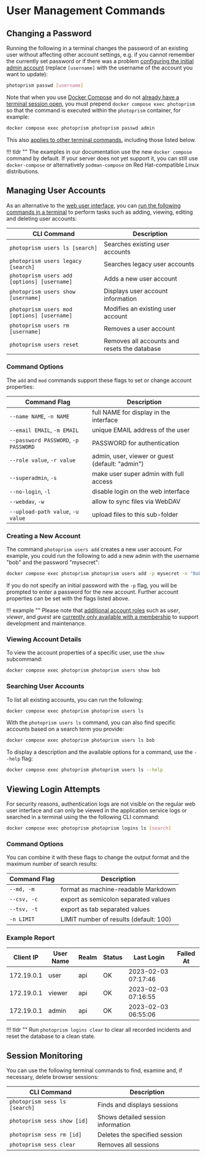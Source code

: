 # User Management Commands

## Changing a Password

Running the following in a terminal changes the password of an existing user without affecting other account settings, e.g. if you cannot remember the currently set password or if there was a problem [configuring the initial admin account](../../getting-started/config-options.md#authentication) (replace `[username]` with the username of the account you want to update):

```bash
photoprism passwd [username]
```

Note that when you use [Docker Compose](../../getting-started/docker-compose.md#command-line-interface) and do not [already have a terminal session open](../../getting-started/docker-compose.md#opening-a-terminal), you must prepend `docker compose exec photoprism` so that the command is executed within the `photoprism` container, for example:

```bash
docker compose exec photoprism photoprism passwd admin
```

This also [applies to other terminal commands](../../getting-started/docker-compose.md#examples), including those listed below.

!!! tldr ""
    The examples in our documentation use the new `docker compose` command by default. If your server does not yet support it, you can still use `docker-compose` or alternatively `podman-compose` on Red Hat-compatible Linux distributions.

## Managing User Accounts

As an alternative to the [web user interface](index.md), you can [run the following commands in a terminal](../../getting-started/docker-compose.md#command-line-interface) to perform tasks such as adding, viewing, editing and deleting user accounts:

| CLI Command                                 | Description                                  |
|---------------------------------------------|----------------------------------------------|
| `photoprism users ls [search]`              | Searches existing user accounts              |
| `photoprism users legacy [search]`          | Searches legacy user accounts                |
| `photoprism users add [options] [username]` | Adds a new user account                      |
| `photoprism users show [username]`          | Displays user account information            |
| `photoprism users mod [options] [username]` | Modifies an existing user account            |
| `photoprism users rm [username]`            | Removes a user account                       |
| `photoprism users reset`                    | Removes all accounts and resets the database |

### Command Options

The `add` and `mod` commands support these flags to set or change account properties:

| Command Flag                         | Description                                     |
|--------------------------------------|-------------------------------------------------|
| `--name NAME`, `-n NAME`             | full NAME for display in the interface          |
| `--email EMAIL`, `-m EMAIL`          | unique EMAIL address of the user                |
| `--password PASSWORD`, `-p PASSWORD` | PASSWORD for authentication                     |
| `--role value`, `-r value`           | admin, user, viewer or guest (default: "admin") |
| `--superadmin`, `-s`                 | make user super admin with full access          |
| `--no-login`, `-l`                   | disable login on the web interface              |
| `--webdav`, `-w`                     | allow to sync files via WebDAV                  |
| `--upload-path value`, `-u value`    | upload files to this sub-folder                 |

### Creating a New Account

The command `photoprism users add` creates a new user account. For example, you could run the following to add a new admin with the username "bob" and the password "mysecret":

```bash
docker compose exec photoprism photoprism users add -p mysecret -n "Bob" bob
```

If you do not specify an initial password with the `-p` flag, you will be prompted to enter a password for the new account. Further account properties can be set with the flags listed above.

!!! example ""
    Please note that [additional account roles](roles.md) such as *user*, *viewer*, and *guest* are [currently only available with a membership](https://www.photoprism.app/editions#compare) to support development and maintenance.

### Viewing Account Details

To view the account properties of a specific user, use the `show` subcommand:

```bash
docker compose exec photoprism photoprism users show bob
```

### Searching User Accounts

To list all existing accounts, you can run the following:

```bash
docker compose exec photoprism photoprism users ls
```

With the `photoprism users ls` command, you can also find specific accounts based on a search term you provide:

```bash
docker compose exec photoprism photoprism users ls bob
```

To display a description and the available options for a command, use the `--help` flag:

```bash
docker compose exec photoprism photoprism users ls --help
```

## Viewing Login Attempts

For security reasons, authentication logs are not visible on the regular web user interface and can only be viewed in the application service logs or searched in a terminal using the the following CLI command:

```bash
docker compose exec photoprism photoprism logins ls [search]
```

### Command Options

You can combine it with these flags to change the output format and the maximum number of search results:

| Command Flag | Description                            |
|--------------|----------------------------------------|
| `--md, -m `  | format as machine-readable Markdown    |
| `--csv, -c`  | export as semicolon separated values   |
| `--tsv, -t`  | export as tab separated values         |
| `-n LIMIT`   | LIMIT number of results (default: 100) |

### Example Report

| Client IP  | User Name | Realm | Status |     Last Login      | Failed At |
|------------|-----------|-------|--------|---------------------|-----------|
| 172.19.0.1 | user      | api   | OK     | 2023-02-03 07:17:46 |           |
| 172.19.0.1 | viewer    | api   | OK     | 2023-02-03 07:16:55 |           |
| 172.19.0.1 | admin     | api   | OK     | 2023-02-03 06:55:06 |           |

!!! tldr ""
    Run `photoprism logins clear` to clear all recorded incidents and reset the database to a clean state.

## Session Monitoring

You can use the following terminal commands to find, examine and, if necessary, delete browser sessions:

| CLI Command                   | Description                        |
|-------------------------------|------------------------------------|
| `photoprism sess ls [search]` | Finds and displays sessions        |
| `photoprism sess show [id]`   | Shows detailed session information |
| `photoprism sess rm [id]`     | Deletes the specified session      |
| `photoprism sess clear`       | Removes all sessions               |
